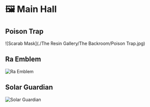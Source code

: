 # 🖼️ Main Hall

## Poison Trap
![Scarab Mask](./The Resin Gallery/The Backroom/Poison Trap.jpg)

## Ra Emblem
![Ra Emblem](./The-Backroom/ra-emblem.jpg)

## Solar Guardian
![Solar Guardian](./The-Backroom/solar-guardian.jpg)
